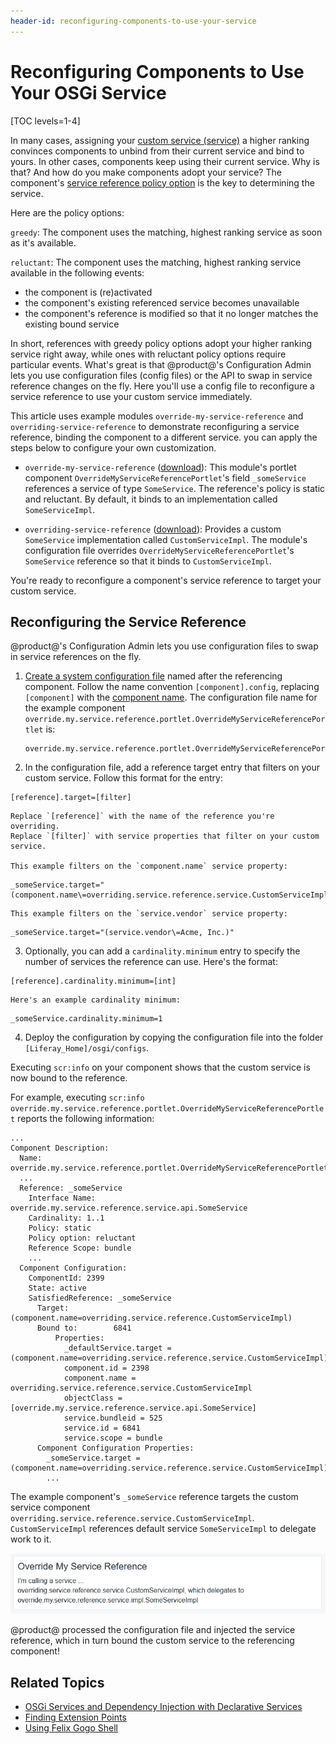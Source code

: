 ```yaml
---
header-id: reconfiguring-components-to-use-your-service
---
```


# Reconfiguring Components to Use Your OSGi Service

[TOC levels=1-4]

In many cases, assigning your [custom service (service)](/docs/7-2/customization/-/knowledge_base/c/creating-a-custom-osgi-service) 
a higher ranking convinces components to unbind from their current service and 
bind to yours. In other cases, components keep using their current service. Why 
is that? And how do you make components adopt your service? 
The component's [service reference policy option](/docs/7-2/customization/-/knowledge_base/c/examining-an-osgi-service-to-override#step-3-gather-reference-configuration-details-if-reconfiguration-is-needed) 
is the key to determining the service. 

Here are the policy options:

`greedy`: The component uses the matching, highest ranking service as soon as 
it's available. 

`reluctant`: The component uses the matching, highest ranking service available 
in the following events:

-   the component is (re)activated
-   the component's existing referenced service becomes unavailable
-   the component's reference is modified so that it no longer matches the 
    existing bound service 

In short, references with greedy policy options adopt your higher ranking 
service right away, while ones with reluctant policy options require particular 
events. What's great is that  @product@'s Configuration Admin lets you use 
configuration files (config files) or the API to swap in service reference 
changes on the fly. Here you'll use a config file to reconfigure a service 
reference to use your custom service immediately. 

This article uses example modules `override-my-service-reference` and 
`overriding-service-reference` to demonstrate reconfiguring a service reference, 
binding the component to a different service. you can apply the steps below to 
configure your own customization.
<!--TODO: Uncomment once zips are ported to the new site.
You can download the modules and 
build them using Gradle (bundled with each module) or you can apply the steps 
below to configure your own customization. Executing `gradlew jar` in each 
example module root generates the module JAR to the `build/libs` folder. 
-->

-   `override-my-service-reference` 
    ([download](https://portal.liferay.dev/documents/113763090/114000186/override-my-service-reference.zip)):
    This module's portlet component `OverrideMyServiceReferencePortlet`'s field 
    `_someService` references a service of type `SomeService`. The reference's 
    policy is static and reluctant. By default, it binds to an implementation 
    called `SomeServiceImpl`. 

-   `overriding-service-reference`
    ([download](https://portal.liferay.dev/documents/113763090/114000186/overriding-service-reference.zip)):
    Provides a custom `SomeService` implementation called `CustomServiceImpl`. 
    The module's configuration file overrides 
    `OverrideMyServiceReferencePortlet`'s `SomeService` reference so that it 
    binds to `CustomServiceImpl`. 

You're ready to reconfigure a component's service reference to target your 
custom service.

## Reconfiguring the Service Reference

@product@'s Configuration Admin lets you use configuration files to swap in 
service references on the fly. 

1.  [Create a system configuration file](/docs/7-2/user/-/knowledge_base/u/understanding-system-configuration-files) 
    named after the referencing component. Follow the name convention 
    `[component].config`, replacing `[component]` with the [component name](/docs/7-2/customization/-/knowledge_base/c/examining-an-osgi-service-to-override#step-3-gather-reference-configuration-details-if-reconfiguration-is-needed). 
    The configuration file name for the example component `override.my.service.reference.portlet.OverrideMyServiceReferencePortlet` 
    is: 

        override.my.service.reference.portlet.OverrideMyServiceReferencePortlet.config

2.  In the configuration file, add a reference target entry that filters on your
    custom service. Follow this format for the entry:

```properties
[reference].target=[filter]
```

    Replace `[reference]` with the name of the reference you're overriding. 
    Replace `[filter]` with service properties that filter on your custom 
    service. 

    This example filters on the `component.name` service property:

```properties
_someService.target="(component.name\=overriding.service.reference.service.CustomServiceImpl)" 
```
    This example filters on the `service.vendor` service property:

```properties
_someService.target="(service.vendor\=Acme, Inc.)"
```

3.  Optionally, you can add a `cardinality.minimum` entry to specify the number 
    of services the reference can use. Here's the format:

```properties
[reference].cardinality.minimum=[int]
```

    Here's an example cardinality minimum:

```properties
_someService.cardinality.minimum=1
```

4.  Deploy the configuration by copying the configuration file into the folder
    `[Liferay_Home]/osgi/configs`. 

Executing `scr:info` on your component shows that the custom service is now 
bound to the reference. 

For example, executing 
`scr:info override.my.service.reference.portlet.OverrideMyServiceReferencePortlet` 
reports the following information:

    ...
    Component Description:
      Name: override.my.service.reference.portlet.OverrideMyServiceReferencePortlet
      ...
      Reference: _someService
        Interface Name: override.my.service.reference.service.api.SomeService
        Cardinality: 1..1
        Policy: static
        Policy option: reluctant
        Reference Scope: bundle
        ...
      Component Configuration:
        ComponentId: 2399
        State: active
        SatisfiedReference: _someService
          Target: (component.name=overriding.service.reference.CustomServiceImpl)
          Bound to:        6841
              Properties:
                _defaultService.target = (component.name=overriding.service.reference.service.CustomServiceImpl)
                component.id = 2398
                component.name = overriding.service.reference.service.CustomServiceImpl
                objectClass = [override.my.service.reference.service.api.SomeService]
                service.bundleid = 525
                service.id = 6841
                service.scope = bundle
          Component Configuration Properties:
            _someService.target = (component.name=overriding.service.reference.service.CustomServiceImpl)
            ...

The example component's `_someService` reference targets the custom service 
component `overriding.service.reference.service.CustomServiceImpl`. 
`CustomServiceImpl` references default service `SomeServiceImpl` to delegate 
work to it. 

![Figure 1: Because the example component's service reference is overridden by the configuration file deployment, the portlet indicates it's calling the custom service.](../../images/overriding-service-refs-result.png)

@product@ processed the configuration file and injected the service reference, 
which in turn bound the custom service to the referencing component! 

## Related Topics

- [OSGi Services and Dependency Injection with Declarative Services](/docs/7-2/frameworks/-/knowledge_base/f/osgi-services-and-dependency-injection-with-declarative-services)
- [Finding Extension Points](/docs/7-2/customization/-/knowledge_base/c/finding-extension-points)
- [Using Felix Gogo Shell](/docs/7-2/customization/-/knowledge_base/c/using-the-felix-gogo-shell)
